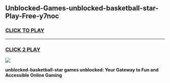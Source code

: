 
## Unblocked-Games-unblocked-basketball-star-Play-Free-y7noc
<h3>
<a href="https://premium76.site?title=unblocked-basketball-star&ref=18A1">CLICK TO PLAY</a></h3>
<hr>

<h3>
<a href="https://premium76.site?title=unblocked-basketball-star&ref=18A1">CLICK 2 PLAY</a>
  
</h3>

<a href="https://premium76.site?title=unblocked-basketball-star&ref=18A1"><img src="https://clearcache.store/games.png"></a>


**unblocked-basketball-star games unblocked: Your Gateway to Fun and Accessible Online Gaming**
